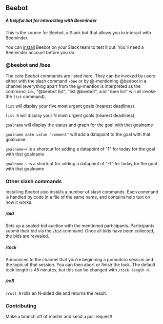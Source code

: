 ## Beebot

##### A helpful bot for interacting with Beeminder

This is the source for Beebot, a Slack bot that allows you to interact with Beeminder.

You can [install](https://www.beeminder.com/addtoslack) Beebot on your Slack team to test it out. You'll need a Beeminder account before you do.

### @beebot and /bee

The core Beebot commands are listed here. They can be invoked by users either with the slash command `/bee` or by @-mentioning @beebot in a channel (everything apart from the @-mention is interpreted as the command, i.e., "@beebot list", "list @beebot", and "/bee list" will all invoke the `list` command).

`list` will display your five most urgent goals (nearest deadlines).

`list N` will display your N most urgent goals (nearest deadlines).

`goalname` will display the status and graph for the goal with that goalname

`goalname date value "comment"` will add a datapoint to the goal with that goalname

`goalname++` is a shortcut for adding a datapoint of "1" for today for the goal with that goalname

`goalname--` is a shortcut for adding a datapoint of "-1" for today for the goal with that goalname

### Other slash commands

Installing Beebot also installs a number of slash commands. Each command is handled by code in a file of the same name, and contains help text on how it works.

##### /bid

Sets up a sealed-bid auction with the mentioned participants. Participants submit their bid via the `/bid` command. Once all bids have been collected, the bids are revealed.

##### /tock

Announces to the channel that you're beginning a pomodoro session and the topic of that session. You can then abort or finish the tock. The default tock length is 45 minutes, but this can be changed with `/tock length N`.

##### /roll

`/roll N` rolls an N-sided die and returns the result.

### Contributing

Make a branch off of master and send a pull request!
